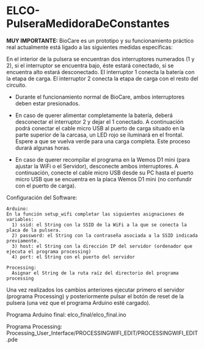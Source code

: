 # ELCO-PulseraMedidoraDeConstantes

**MUY IMPORTANTE:** BioCare es un prototipo y su funcionamiento práctico real actualmente está ligado a las siguientes medidas específicas:

En el interior de la pulsera se encuentran dos interruptores numerados (1 y 2), si el interruptor se encuentra bajo, éste estará conectado, 
si se encuentra alto estará desconectado. 
El interruptor 1 conecta la batería con la etapa de carga.
El interruptor 2 conecta la etapa de carga con el resto del circuito.

* Durante el funcionamiento normal de BioCare, ambos interruptores deben estar presionados.

* En caso de querer alimentar completamente la batería, deberá desconectar el interruptor 2 y dejar el 1 conectado. A continuación podrá
conectar el cable micro USB al puerto de carga situado en la parte superior de la carcasa, un LED rojo se iluminará en el frontal. 
Espere a que se vuelva verde para una carga completa. Este proceso durará algunas horas.

* En caso de querer recompilar el programa en la Wemos D1 mini (para ajustar la WiFi o el Servidor), desconecte ambos interruptores. A continuación,
conecte el cable micro USB desde su PC hasta el puerto micro USB que se encuentra en la placa Wemos D1 mini (no confundir con el puerto de carga). 



Configuración del Software:

    Arduino:
    En la función setup_wifi completar las siguientes asignaciones de variables:
      1) ssid: el String con la SSID de la WiFi a la que se conecta la placa de la pulsera.
      2) password: el String con la contraseña asociada a la SSID indicada previamente.
      3) host: el String con la dirección IP del servidor (ordenador que ejecuta el programa processing)
      4) port: el String con el puerto del servidor

    Processing:
      Asignar el String de la ruta raíz del directorio del programa processing
 
Una vez realizados los cambios anteriores ejecutar primero el servidor (programa Processing) y posteriormente pulsar el botón de reset de la
pulsera (una vez que el programa Arduino esté cargado).

Programa Arduino final: elco_final/elco_final.ino

Programa Processing: Processing_User_Interface/PROCESSINGWIFI_EDIT/PROCESSINGWIFI_EDIT.pde
